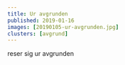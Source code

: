 ```yaml
---
title: Ur avgrunden
published: 2019-01-16
images: [20190105-ur-avgrunden.jpg]
clusters: [avgrund]
---
```


reser sig ur avgrunden
